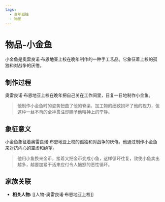 ```yaml
---
tags:
  - 百年孤独
  - 物品
---
```


# 物品-小金鱼

小金鱼是奥雷良诺·布恩地亚上校在晚年制作的一种手工艺品。它象征着上校的孤独和对战争的厌倦。

## 制作过程

奥雷良诺·布恩地亚上校在晚年把自己关在工作间里，日复一日地制作小金鱼。

> 他制作小金鱼时的姿势扭曲了他的脊梁，加工物的细致损坏了他的视力，但这种一丝不苟的全神贯注却赐予他精神上的宁静。

## 象征意义

小金鱼象征着奥雷良诺·布恩地亚上校的孤独和对战争的厌倦。他通过制作小金鱼来对抗内心的空虚和绝望。

> 他用小鱼换来金币，接着又把金币变成小鱼，这样循环往复，致使小鱼卖出越多，越要加紧干活来应付令人恼怒的恶性循环。

## 家族关联

*   **相关人物:** [[人物-奥雷良诺·布恩地亚上校]]
